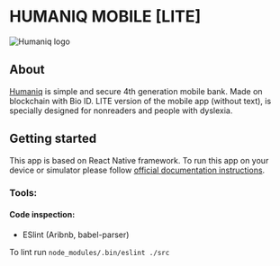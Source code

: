 # HUMANIQ MOBILE [LITE]
![Humaniq logo](https://lh5.googleusercontent.com/5K3WoLpcQVlZ8AgE15BFtMEPSFkxCeK6sq5Nllhms4Clj62PPYPx2kig3LFkFf_sKmecJaoXaYnMhps=w1095-h927)

## About
[Humaniq](www.humaniq.co) is simple and secure 4th generation mobile bank. Made on blockchain with Bio ID.
LITE version of the mobile app (without text), is specially designed for nonreaders and people with dyslexia.


## Getting started
This app is based on React Native framework.
To run this app on your device or simulator please follow [official documentation instructions](https://facebook.github.io/react-native/docs/getting-started.html).

### Tools:
#### Code inspection:
* ESlint (Aribnb, babel-parser)

To lint run ```node_modules/.bin/eslint ./src```